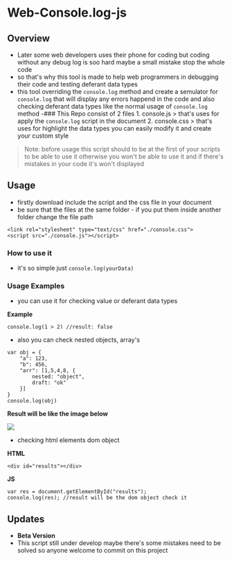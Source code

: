# Web-Console.log-js
## Overview
- Later some web developers uses their phone for coding but coding without any debug log is soo hard maybe a small mistake stop the whole code
- so that's why this tool is made to help web programmers in debugging their code and testing deferant data types
-  this tool overriding the `console.log` method and create a semulator for `console.log`  that will display any errors happend in the code and also checking deferant data types like the normal usage of `console.log` method 
   -### This Repo consist of 2 files
       1. console.js > that's uses for apply the `console.log` script in the document
       2. console.css > that's uses for highlight the data types you can easily modify it and create your custom style
> Note: before usage this script should to be at the first of your scripts to be able to use it otherwise you won't be able to use it and if there's mistakes in your code it's won't displayed
## Usage
- firstly download include the script and the css file in your document
- be sure that the files at the same folder - if you put them inside another folder change the file path
```
<link rel="stylesheet" type="text/css" href="./console.css">
<script src="./console.js"></script>
```
### How to use it
- it's so simple just `console.log(yourData)`
### Usage Examples
- you can use it for checking value or deferant data types

__Example__
```
console.log(1 > 2) //result: false
```
- also you can check nested objects, array's 
```
var obj = {
    "a": 123,
    "b": 456,
    "arr": [1,5,4,8, {
        nested: "object",
        draft: "ok"
    }]
}
console.log(obj)
```
__Result will be like the image below__

![](https://gyazo.com/eb5c5741b6a9a16c692170a41a49c858.png)

- checking html elements dom object

__HTML__
```
<div id="results"></div>
```
__JS__
```
var res = document.getElementById("results");
console.log(res); //result will be the dom object check it
```

## Updates
- __Beta Version__
- This script still under develop maybe there's some mistakes need to be solved so anyone welcome to commit on this project

